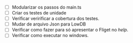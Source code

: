 - [ ] Modularizar os passos do main.ts
- [ ] Criar os testes de unidade
- [ ] Verificar veririficar a cobertura dos testes.
- [ ] Mudar de arquivo Json para LowDB
- [ ] Verificar como fazer para só apresentar o Fliget no _help_.
- [ ] Verificar como executar no windows.
